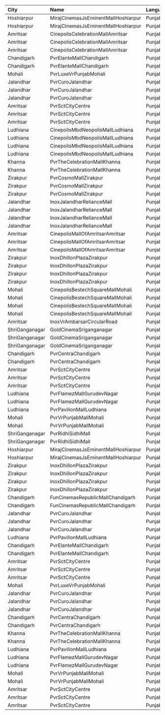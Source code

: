 | City           | Name                                | Language |  Time | Type            | Price | Capacity | Booked |
| :------------- | :---------------------------------- | :------- | ----: | :-------------- | ----: | -------: | -----: |
| Hoshiarpur     | MirajCinemasJsEminentMallHoshiarpur | Punjabi  | 10:15 | Special         |  100₹ |        7 |      0 |
| Hoshiarpur     | MirajCinemasJsEminentMallHoshiarpur | Punjabi  | 10:15 | Executive       |  100₹ |       59 |      0 |
| Amritsar       | CinepolisCelebrationMallAmritsar    | Punjabi  | 10:30 | Premium         |  100₹ |       45 |      2 |
| Amritsar       | CinepolisCelebrationMallAmritsar    | Punjabi  | 10:30 | Executive       |  100₹ |       46 |      0 |
| Amritsar       | CinepolisCelebrationMallAmritsar    | Punjabi  | 10:30 | Normal          |  100₹ |       14 |      0 |
| Chandigarh     | PvrElanteMallChandigarh             | Punjabi  | 10:40 | Classic         |  119₹ |       72 |      0 |
| Chandigarh     | PvrElanteMallChandigarh             | Punjabi  | 10:40 | Recliner        |  276₹ |       27 |      0 |
| Mohali         | PvrLuxeVrPunjabMohali               | Punjabi  | 11:00 | Gold            |  350₹ |       11 |      0 |
| Jalandhar      | PvrCuroJalandhar                    | Punjabi  | 11:10 | Classic         |  130₹ |        9 |      0 |
| Jalandhar      | PvrCuroJalandhar                    | Punjabi  | 11:10 | Prime           |  185₹ |       21 |      0 |
| Jalandhar      | PvrCuroJalandhar                    | Punjabi  | 11:10 | ClassicPlus     |  130₹ |       18 |      2 |
| Amritsar       | PvrSctCityCentre                    | Punjabi  | 11:15 | Classic         |  112₹ |       45 |      0 |
| Amritsar       | PvrSctCityCentre                    | Punjabi  | 11:15 | Prime           |  112₹ |       30 |      0 |
| Amritsar       | PvrSctCityCentre                    | Punjabi  | 11:15 | Recliner        |  225₹ |       11 |      0 |
| Ludhiana       | CinepolisMbdNeopolisMallLudhiana    | Punjabi  | 11:30 | Normal          |  130₹ |       17 |      0 |
| Ludhiana       | CinepolisMbdNeopolisMallLudhiana    | Punjabi  | 11:30 | Executive       |  140₹ |       34 |      0 |
| Ludhiana       | CinepolisMbdNeopolisMallLudhiana    | Punjabi  | 11:30 | Premium         |  150₹ |       57 |      0 |
| Ludhiana       | CinepolisMbdNeopolisMallLudhiana    | Punjabi  | 11:30 | Vip             |  300₹ |       10 |      0 |
| Khanna         | PvrTheCelebrationMallKhanna         | Punjabi  | 11:30 | Classic         |  150₹ |       48 |      0 |
| Khanna         | PvrTheCelebrationMallKhanna         | Punjabi  | 11:30 | Prime           |  160₹ |       77 |      0 |
| Zirakpur       | PvrCosmoMallZirakpur                | Punjabi  | 12:00 | Classic         |  130₹ |       93 |     53 |
| Zirakpur       | PvrCosmoMallZirakpur                | Punjabi  | 12:00 | Prime           |  150₹ |      126 |     63 |
| Zirakpur       | PvrCosmoMallZirakpur                | Punjabi  | 12:00 | Recliner        |  300₹ |       12 |      0 |
| Jalandhar      | InoxJalandharRelianceMall           | Punjabi  | 12:00 | Club            |  130₹ |       70 |      0 |
| Jalandhar      | InoxJalandharRelianceMall           | Punjabi  | 12:00 | Executive       |  110₹ |       25 |      0 |
| Jalandhar      | InoxJalandharRelianceMall           | Punjabi  | 12:00 | RoyaleRecliners |  230₹ |       20 |      0 |
| Jalandhar      | InoxJalandharRelianceMall           | Punjabi  | 12:00 | Royale          |  150₹ |       20 |      0 |
| Amritsar       | CinepolisMallOfAmritsarAmritsar     | Punjabi  | 12:05 | Vip             |  250₹ |       16 |      0 |
| Amritsar       | CinepolisMallOfAmritsarAmritsar     | Punjabi  | 12:05 | Executive       |  140₹ |       54 |      0 |
| Amritsar       | CinepolisMallOfAmritsarAmritsar     | Punjabi  | 12:05 | Normal          |  130₹ |       38 |      0 |
| Zirakpur       | InoxDhillonPlazaZirakpur            | Punjabi  | 12:15 | Club            |  150₹ |       55 |      0 |
| Zirakpur       | InoxDhillonPlazaZirakpur            | Punjabi  | 12:15 | Executive       |  130₹ |       39 |      0 |
| Zirakpur       | InoxDhillonPlazaZirakpur            | Punjabi  | 12:15 | RoyalRecliner   |  300₹ |        5 |      0 |
| Zirakpur       | InoxDhillonPlazaZirakpur            | Punjabi  | 12:15 | Royal           |  150₹ |       28 |      0 |
| Mohali         | CinepolisBestechSquareMallMohali    | Punjabi  | 12:20 | Normal          |  100₹ |       19 |      0 |
| Mohali         | CinepolisBestechSquareMallMohali    | Punjabi  | 12:20 | Executive       |  100₹ |       48 |      0 |
| Mohali         | CinepolisBestechSquareMallMohali    | Punjabi  | 12:20 | Premium         |  100₹ |       31 |      0 |
| Mohali         | CinepolisBestechSquareMallMohali    | Punjabi  | 12:20 | Vip             |  200₹ |        7 |      0 |
| Amritsar       | InoxVrAmbarsarCircularRoad          | Punjabi  | 13:20 | Normal          |  112₹ |       82 |      0 |
| ShriGanganagar | GoldCinemaSriganganagar             | Punjabi  | 13:30 | Box             |  300₹ |      100 |      0 |
| ShriGanganagar | GoldCinemaSriganganagar             | Punjabi  | 13:30 | Platinum        |  140₹ |      100 |      0 |
| ShriGanganagar | GoldCinemaSriganganagar             | Punjabi  | 13:30 | Gold            |  140₹ |      100 |      0 |
| Chandigarh     | PvrCentraChandigarh                 | Punjabi  | 13:40 | Prime           |  138₹ |      138 |     72 |
| Chandigarh     | PvrCentraChandigarh                 | Punjabi  | 13:40 | Classic         |  109₹ |       84 |     42 |
| Amritsar       | PvrSctCityCentre                    | Punjabi  | 14:00 | Classic         |  160₹ |       45 |      0 |
| Amritsar       | PvrSctCityCentre                    | Punjabi  | 14:00 | Prime           |  170₹ |       30 |      0 |
| Amritsar       | PvrSctCityCentre                    | Punjabi  | 14:00 | Recliner        |  330₹ |       12 |      0 |
| Ludhiana       | PvrFlamezMallGurudevNagar           | Punjabi  | 14:15 | Prime           |   99₹ |       28 |      0 |
| Ludhiana       | PvrFlamezMallGurudevNagar           | Punjabi  | 14:15 | Classic         |   99₹ |       58 |      0 |
| Ludhiana       | PvrPavilionMallLudhiana             | Punjabi  | 14:35 | Classic         |  170₹ |       40 |      8 |
| Mohali         | PvrVrPunjabMallMohali               | Punjabi  | 14:35 | Classic         |  180₹ |       55 |      0 |
| Mohali         | PvrVrPunjabMallMohali               | Punjabi  | 14:35 | Prime           |  210₹ |       24 |      0 |
| ShriGanganagar | PvrRidhiSidhiMall                   | Punjabi  | 15:00 | Classic         |  150₹ |       19 |      0 |
| ShriGanganagar | PvrRidhiSidhiMall                   | Punjabi  | 15:00 | Prime           |  150₹ |       44 |      3 |
| Hoshiarpur     | MirajCinemasJsEminentMallHoshiarpur | Punjabi  | 15:45 | Special         |  100₹ |        7 |      0 |
| Hoshiarpur     | MirajCinemasJsEminentMallHoshiarpur | Punjabi  | 15:45 | Executive       |  100₹ |       59 |      5 |
| Zirakpur       | InoxDhillonPlazaZirakpur            | Punjabi  | 15:45 | Club            |  150₹ |       44 |      0 |
| Zirakpur       | InoxDhillonPlazaZirakpur            | Punjabi  | 15:45 | Executive       |  130₹ |       33 |      0 |
| Zirakpur       | InoxDhillonPlazaZirakpur            | Punjabi  | 15:45 | RoyalRecliner   |  300₹ |        4 |      0 |
| Zirakpur       | InoxDhillonPlazaZirakpur            | Punjabi  | 15:45 | Royal           |  150₹ |       21 |      0 |
| Chandigarh     | FunCinemasRepublicMallChandigarh    | Punjabi  | 16:00 | Normal          |  130₹ |       36 |      0 |
| Chandigarh     | FunCinemasRepublicMallChandigarh    | Punjabi  | 16:00 | Executive       |  140₹ |       80 |      0 |
| Jalandhar      | PvrCuroJalandhar                    | Punjabi  | 16:25 | Classic         |  130₹ |        9 |      0 |
| Jalandhar      | PvrCuroJalandhar                    | Punjabi  | 16:25 | Prime           |  220₹ |       21 |      0 |
| Jalandhar      | PvrCuroJalandhar                    | Punjabi  | 16:25 | ClassicPlus     |  155₹ |       18 |      0 |
| Ludhiana       | PvrPavilionMallLudhiana             | Punjabi  | 16:35 | Classic         |  170₹ |       44 |     10 |
| Chandigarh     | PvrElanteMallChandigarh             | Punjabi  | 16:40 | Classic         |  165₹ |       70 |      0 |
| Chandigarh     | PvrElanteMallChandigarh             | Punjabi  | 16:40 | Recliner        |  507₹ |       13 |      2 |
| Amritsar       | PvrSctCityCentre                    | Punjabi  | 16:40 | Classic         |  160₹ |       45 |      0 |
| Amritsar       | PvrSctCityCentre                    | Punjabi  | 16:40 | Prime           |  170₹ |       30 |      0 |
| Amritsar       | PvrSctCityCentre                    | Punjabi  | 16:40 | Recliner        |  330₹ |       11 |      0 |
| Mohali         | PvrLuxeVrPunjabMohali               | Punjabi  | 16:40 | Gold            |  400₹ |       11 |      5 |
| Jalandhar      | PvrCuroJalandhar                    | Punjabi  | 18:35 | Classic         |  130₹ |        9 |      0 |
| Jalandhar      | PvrCuroJalandhar                    | Punjabi  | 18:35 | Prime           |  230₹ |       39 |      0 |
| Jalandhar      | PvrCuroJalandhar                    | Punjabi  | 18:35 | ClassicPlus     |  155₹ |        9 |      0 |
| Chandigarh     | PvrCentraChandigarh                 | Punjabi  | 18:55 | Prime           |  138₹ |      138 |     72 |
| Chandigarh     | PvrCentraChandigarh                 | Punjabi  | 18:55 | Classic         |  109₹ |       84 |     42 |
| Khanna         | PvrTheCelebrationMallKhanna         | Punjabi  | 19:20 | Classic         |  150₹ |       48 |      0 |
| Khanna         | PvrTheCelebrationMallKhanna         | Punjabi  | 19:20 | Prime           |  160₹ |       77 |      0 |
| Ludhiana       | PvrPavilionMallLudhiana             | Punjabi  | 19:25 | Classic         |  190₹ |       40 |      0 |
| Ludhiana       | PvrFlamezMallGurudevNagar           | Punjabi  | 19:30 | Prime           |   99₹ |       28 |      0 |
| Ludhiana       | PvrFlamezMallGurudevNagar           | Punjabi  | 19:30 | Classic         |   99₹ |       58 |      0 |
| Mohali         | PvrVrPunjabMallMohali               | Punjabi  | 19:30 | Classic         |  180₹ |       55 |      0 |
| Mohali         | PvrVrPunjabMallMohali               | Punjabi  | 19:30 | Prime           |  210₹ |       24 |      0 |
| Amritsar       | PvrSctCityCentre                    | Punjabi  | 19:40 | Classic         |  160₹ |       45 |      0 |
| Amritsar       | PvrSctCityCentre                    | Punjabi  | 19:40 | Prime           |  170₹ |       30 |      2 |
| Amritsar       | PvrSctCityCentre                    | Punjabi  | 19:40 | Recliner        |  330₹ |       12 |      2 |